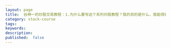 ```yaml
---
layout: page
title:  谷神一的炒股交易教程：1.为什么要写这个系列炒股教程？我的目的是什么，我能得到什么？
category: stock-course
tags:
keywords:
description:
published:  false
---
```










